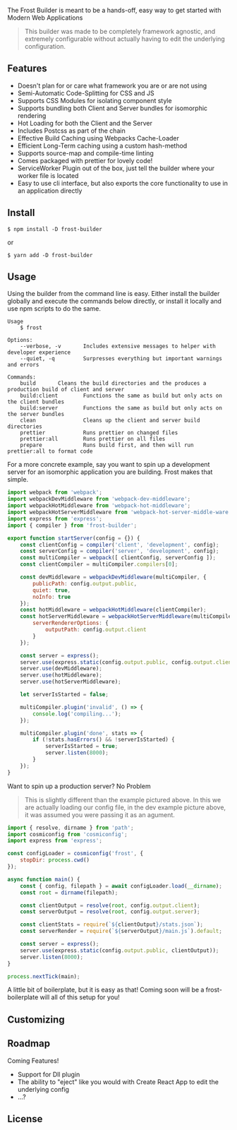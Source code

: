 The Frost Builder is meant to be a hands-off, easy way to get started with Modern Web Applications

> This builder was made to be completely framework agnostic, and extremely configurable without actually having to edit the underlying configuration.

## Features

- Doesn't plan for or care what framework you are or are not using
- Semi-Automatic Code-Splitting for CSS and JS
- Supports CSS Modules for isolating component style
- Supports bundling both Client and Server bundles for isomorphic rendering
- Hot Loading for both the Client and the Server
- Includes Postcss as part of the chain
- Effective Build Caching using Webpacks Cache-Loader
- Efficient Long-Term caching using a custom hash-method
- Supports source-map and compile-time linting
- Comes packaged with prettier for lovely code!
- ServiceWorker Plugin out of the box, just tell the builder where your worker file is located
- Easy to use cli interface, but also exports the core functionality to use in an application directly

## Install
```console
$ npm install -D frost-builder
```

or
```console
$ yarn add -D frost-builder
```

## Usage

Using the builder from the command line is easy. Either install the builder globally and execute the commands below directly, or install it locally and use npm scripts to do the same.

```
Usage
	$ frost

Options:
	--verbose, -v  		Includes extensive messages to helper with developer experience
	--quiet, -q  		Surpresses everything but important warnings and errors

Commands:
    build  		Cleans the build directories and the produces a production build of client and server
    build:client        Functions the same as build but only acts on the client bundles
    build:server        Functions the same as build but only acts on the server bundles
    clean               Cleans up the client and server build directories
    prettier            Runs prettier on changed files
    prettier:all        Runs prettier on all files
    prepare             Runs build first, and then will run prettier:all to format code
```

For a more concrete example, say you want to spin up a development server for an isomorphic application you are building. Frost makes that simple.

```js
import webpack from 'webpack';
import webpackDevMiddleware from 'webpack-dev-middleware';
import webpackHotMiddleware from 'webpack-hot-middleware';
import webpackHotServerMiddleware from 'webpack-hot-server-middle-ware';
import express from 'express';
import { compiler } from 'frost-builder';

export function startServer(config = {}) {
	const clientConfig = compiler('client', 'development', config);
	const serverConfig = compiler('server', 'development', config);
	const multiCompiler = webpack([ clientConfig, serverConfig ]);
	const clientCompiler = multiCompiler.compilers[0];

	const devMiddleware = webpackDevMiddleware(multiCompiler, {
		publicPath: config.output.public,
		quiet: true,
		noInfo: true
	});
	const hotMiddleware = webpackHotMiddleware(clientCompiler);
	const hotServerMiddleware = webpackHotServerMiddleware(multiCompiler, {
		serverRendererOptions: {
			outputPath: config.output.client
		}
	});

	const server = express();
	server.use(express.static(config.output.public, config.output.client));
	server.use(devMiddleware);
	server.use(hotMiddleware);
	server.use(hotServerMiddleware);

	let serverIsStarted = false;

	multiCompiler.plugin('invalid', () => {
		console.log('compiling...');
	});

	multiCompiler.plugin('done', stats => {
		if (!stats.hasErrors() && !serverIsStarted) {
			serverIsStarted = true;
			server.listen(8000);
		}
	});
}
```


Want to spin up a production server? No Problem
> This is slightly different than the example pictured above. In this we are actually loading our config file, in the dev example picture above, it was assumed you were passing it as an agument. 
```js
import { resolve, dirname } from 'path';
import cosmiconfig from 'cosmiconfig';
import express from 'express';

const configLoader = cosmiconfig('frost', {
	stopDir: process.cwd()
});

async function main() {
	const { config, filepath } = await configLoader.load(__dirname);
	const root = dirname(filepath);

	const clientOutput = resolve(root, config.output.client);
	const serverOutput = resolve(root, config.output.server);

	const clientStats = require(`${clientOutput}/stats.json`);
	const serverRender = require(`${serverOutput}/main.js`).default;

	const server = express();
	server.use(express.static(config.output.public, clientOutput));
	server.listen(8000);
}

process.nextTick(main);
```

A little bit of boilerplate, but it is easy as that! Coming soon will be a frost-boilerplate will all of this setup for you!

## Customizing
## Roadmap

Coming Features! 

- Support for Dll plugin
- The ability to "eject" like you would with Create React App to edit the underlying config
- ...?

## License